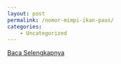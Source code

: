 ```yaml
---
layout: post
permalink: /nomor-mimpi-ikan-paus/
categories:
    - Uncategorized
---
```


[Baca Selengkapnya](/03)